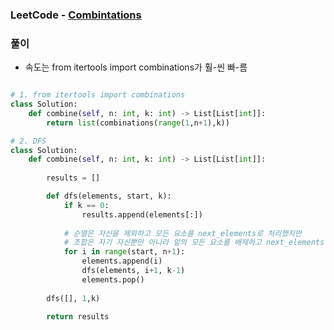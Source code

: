 ### LeetCode - [Combintations](https://leetcode.com/problems/combinations/)

### 풀이

* 속도는 from itertools import combinations가 훨-씬 빠-름

```Python

# 1. from itertools import combinations
class Solution:
    def combine(self, n: int, k: int) -> List[List[int]]:
        return list(combinations(range(1,n+1),k))

# 2. DFS
class Solution:
    def combine(self, n: int, k: int) -> List[List[int]]:
        
        results = []

        def dfs(elements, start, k):
            if k == 0:
                results.append(elements[:])
            
            # 순열은 자신을 제외하고 모든 요소를 next_elements로 처리했지만
            # 조합은 자기 자신뿐만 아니라 앞의 모든 요소를 배제하고 next_elements(elements) 구성.
            for i in range(start, n+1):
                elements.append(i)
                dfs(elements, i+1, k-1)
                elements.pop()
            
        dfs([], 1,k)
        
        return results
```

